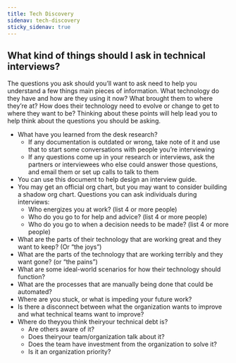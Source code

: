 ```yaml
---
title: Tech Discovery
sidenav: tech-discovery
sticky_sidenav: true
---
```


## What kind of things should I ask in technical interviews?

The questions you ask should you’ll want to ask need to help you understand a few things main pieces of information. What technology do they have and how are they using it now? What brought them to where they’re at? How does their technology need to evolve or change to get to where they want to be? Thinking about these points will help lead you to help think about the questions you should be asking.
* What have you learned from the desk research?
    * If any documentation is outdated or wrong, take note of it and use that to start some conversations with people you’re interviewing
    * If any questions come up in your research or interviews, ask the partners or interviewees who else could answer those questions, and email them or set up calls to talk to them
* You can use this document to help design an interview guide.
* You may get an official org chart, but you may want to consider building a shadow org chart. Questions you can ask individuals during interviews:
    * Who energizes you at work? (list 4 or more people)
    * Who do you go to for help and advice? (list 4 or more people)
    * Who do you go to when a decision needs to be made? (list 4 or more people)
* What are the parts of their technology that are working great and they want to keep? (Or “the joys”)
* What are the parts of the technology that are working terribly and they want gone? (or “the pains”)
* What are some ideal-world scenarios for how their technology should function?
* What are the processes that are manually being done that could be automated?
* Where are you stuck, or what is impeding your future work?
* Is there a disconnect between what the organization wants to improve and what technical teams want to improve?
* Where do theyyou think theiryour technical debt is?
    * Are others aware of it?
    * Does theiryour team/organization talk about it?
    * Does the team have investment from the organization to solve it?
    * Is it an organization priority?
